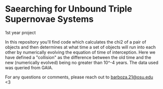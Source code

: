 # Saearching for Unbound Triple Supernovae Systems 
1st year project

In this repository you'll find code which calculates the chi2 of a pair of objects and then determines at what time a set of objects will run into each other by numerically evolving the equation of time of interception. Here we have defined a "collision" as the difference between the old time and the new (numerically evolved) being no greater than 10^-4 years. The data used was queried from GAIA.


For any questions or comments, please reach out to barboza.21@osu.edu <3
